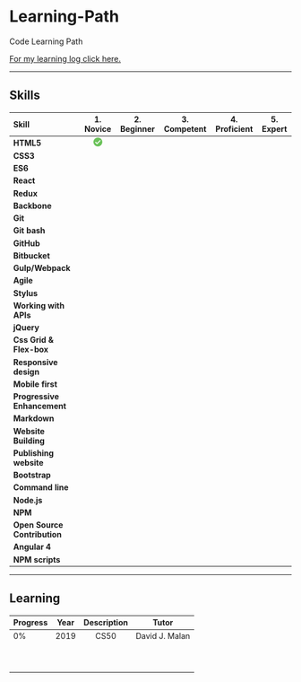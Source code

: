 # Learning-Path
Code Learning Path

[For my learning log click here.](code-log.md)

------

## Skills

[done]: img/checked.png

|            Skill           |   1. Novice     |  2. Beginner    |  3. Competent   |  4. Proficient  |  5. Expert     |
|:-------------------------- |:---------------:|:---------------:|:---------------:|:---------------:|:--------------:|
|**HTML5**                   |      ![done]    |                 |                 |                 |                |
|**CSS3**                    |                 |                 |                 |                 |                |
|**ES6**                     |                 |                 |                 |                 |                |
|**React**                   |                 |                 |                 |                 |                |
|**Redux**                   |                 |                 |                 |                 |                |
|**Backbone**                |                 |                 |                 |                 |                |
|**Git**                     |                 |                 |                 |                 |                | 
|**Git bash**                |                 |                 |                 |                 |                |   
|**GitHub**                  |                 |                 |                 |                 |                |   
|**Bitbucket**               |                 |                 |                 |                 |                |   
|**Gulp/Webpack**            |                 |                 |                 |                 |                | 
|**Agile**                   |                 |                 |                 |                 |                |  
|**Stylus**                  |                 |                 |                 |                 |                |  
|**Working with APIs**       |                 |                 |                 |                 |                | 
|**jQuery**                  |                 |                 |                 |                 |                |  
|**Css Grid & Flex-box**     |                 |                 |                 |                 |                | 
|**Responsive design**       |                 |                 |                 |                 |                | 
|**Mobile first**            |                 |                 |                 |                 |                | 
|**Progressive Enhancement** |                 |                 |                 |                 |                |  
|**Markdown**                |                 |                 |                 |                 |                |   
|**Website Building**        |                 |                 |                 |                 |                |
|**Publishing website**      |                 |                 |                 |                 |                |  
|**Bootstrap**               |                 |                 |                 |                 |                | 
|**Command line**            |                 |                 |                 |                 |                | 
|**Node.js**                 |                 |                 |                 |                 |                | 
|**NPM**                     |                 |                 |                 |                 |                | 
|**Open Source Contribution**|                 |                 |                 |                 |                | 
|**Angular 4**               |                 |                 |                 |                 |                |   
|**NPM scripts**             |                 |                 |                 |                 |                |  
 
----

## Learning

|     Progress     |   Year   |   Description   |       Tutor      | 
|:---------------- |:--------:|:---------------:|:----------------:|
|        0%        |   2019   |      CS50       |  David J. Malan  |
|                  |          |                 |                  |
|                  |          |                 |                  |
|                  |          |                 |                  |
|                  |          |                 |                  |
|                  |          |                 |                  |
|                  |          |                 |                  |
|                  |          |                 |                  |
|                  |          |                 |                  |
|                  |          |                 |                  |
|                  |          |                 |                  |
